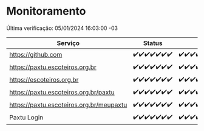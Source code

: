 # Monitoramento

Última verificação: 05/01/2024 16:03:00 -03

|Serviço|Status|Últimas 24h|
|---|---|---|
|https://github.com|<span title="2023-12-29: OK=24">✔️</span><span title="2023-12-30: OK=24">✔️</span><span title="2023-12-31: OK=24">✔️</span><span title="2024-01-01: OK=24">✔️</span><span title="2024-01-02: OK=24">✔️</span><span title="2024-01-03: OK=24">✔️</span><span title="2024-01-04: OK=19">✔️</span>|<span title="04/01/2024 16:03:00 -03 : 200">✔️</span><span title="04/01/2024 17:06:00 -03 : 200">✔️</span><span title="04/01/2024 18:05:00 -03 : 200">✔️</span><span title="04/01/2024 19:05:00 -03 : 200">✔️</span><span title="04/01/2024 20:06:00 -03 : 200">✔️</span><span title="04/01/2024 21:31:00 -03 : 200">✔️</span><span title="04/01/2024 22:45:00 -03 : 200">✔️</span><span title="04/01/2024 23:20:00 -03 : 200">✔️</span><span title="05/01/2024 00:06:00 -03 : 200">✔️</span><span title="05/01/2024 01:08:00 -03 : 200">✔️</span><span title="05/01/2024 02:06:00 -03 : 200">✔️</span><span title="05/01/2024 03:08:00 -03 : 200">✔️</span><span title="05/01/2024 04:06:00 -03 : 200">✔️</span><span title="05/01/2024 05:08:00 -03 : 200">✔️</span><span title="05/01/2024 06:06:00 -03 : 200">✔️</span><span title="05/01/2024 07:06:00 -03 : 200">✔️</span><span title="05/01/2024 08:04:00 -03 : 200">✔️</span><span title="05/01/2024 09:11:00 -03 : 200">✔️</span><span title="05/01/2024 10:08:00 -03 : 200">✔️</span><span title="05/01/2024 11:06:00 -03 : 200">✔️</span><span title="05/01/2024 12:06:00 -03 : 200">✔️</span><span title="05/01/2024 13:07:00 -03 : 200">✔️</span><span title="05/01/2024 14:04:00 -03 : 200">✔️</span><span title="05/01/2024 15:07:00 -03 : 200">✔️</span><span title="05/01/2024 16:03:00 -03 : 200">✔️</span>|
|https://paxtu.escoteiros.org.br|<span title="2023-12-29: OK=24">✔️</span><span title="2023-12-30: OK=24">✔️</span><span title="2023-12-31: OK=24">✔️</span><span title="2024-01-01: OK=24">✔️</span><span title="2024-01-02: OK=24">✔️</span><span title="2024-01-03: OK=24">✔️</span><span title="2024-01-04: OK=19">✔️</span>|<span title="04/01/2024 16:03:00 -03 : 200">✔️</span><span title="04/01/2024 17:06:00 -03 : 200">✔️</span><span title="04/01/2024 18:05:00 -03 : 200">✔️</span><span title="04/01/2024 19:05:00 -03 : 200">✔️</span><span title="04/01/2024 20:06:00 -03 : 200">✔️</span><span title="04/01/2024 21:31:00 -03 : 200">✔️</span><span title="04/01/2024 22:45:00 -03 : 200">✔️</span><span title="04/01/2024 23:20:00 -03 : 200">✔️</span><span title="05/01/2024 00:06:00 -03 : 200">✔️</span><span title="05/01/2024 01:08:00 -03 : 200">✔️</span><span title="05/01/2024 02:06:00 -03 : 200">✔️</span><span title="05/01/2024 03:08:00 -03 : 200">✔️</span><span title="05/01/2024 04:06:00 -03 : 200">✔️</span><span title="05/01/2024 05:08:00 -03 : 200">✔️</span><span title="05/01/2024 06:06:00 -03 : 200">✔️</span><span title="05/01/2024 07:06:00 -03 : 200">✔️</span><span title="05/01/2024 08:04:00 -03 : 200">✔️</span><span title="05/01/2024 09:11:00 -03 : 200">✔️</span><span title="05/01/2024 10:08:00 -03 : 200">✔️</span><span title="05/01/2024 11:06:00 -03 : 200">✔️</span><span title="05/01/2024 12:06:00 -03 : 200">✔️</span><span title="05/01/2024 13:07:00 -03 : 200">✔️</span><span title="05/01/2024 14:04:00 -03 : 200">✔️</span><span title="05/01/2024 15:07:00 -03 : 200">✔️</span><span title="05/01/2024 16:03:00 -03 : 200">✔️</span>|
|https://escoteiros.org.br|<span title="2023-12-29: OK=24">✔️</span><span title="2023-12-30: OK=24">✔️</span><span title="2023-12-31: OK=24">✔️</span><span title="2024-01-01: OK=24">✔️</span><span title="2024-01-02: OK=24">✔️</span><span title="2024-01-03: OK=24">✔️</span><span title="2024-01-04: OK=19">✔️</span>|<span title="04/01/2024 16:03:00 -03 : 200">✔️</span><span title="04/01/2024 17:06:00 -03 : 200">✔️</span><span title="04/01/2024 18:05:00 -03 : 200">✔️</span><span title="04/01/2024 19:05:00 -03 : 200">✔️</span><span title="04/01/2024 20:06:00 -03 : 200">✔️</span><span title="04/01/2024 21:31:00 -03 : 200">✔️</span><span title="04/01/2024 22:45:00 -03 : 200">✔️</span><span title="04/01/2024 23:20:00 -03 : 200">✔️</span><span title="05/01/2024 00:06:00 -03 : 200">✔️</span><span title="05/01/2024 01:08:00 -03 : 200">✔️</span><span title="05/01/2024 02:06:00 -03 : 200">✔️</span><span title="05/01/2024 03:08:00 -03 : 200">✔️</span><span title="05/01/2024 04:06:00 -03 : 200">✔️</span><span title="05/01/2024 05:08:00 -03 : 200">✔️</span><span title="05/01/2024 06:06:00 -03 : 200">✔️</span><span title="05/01/2024 07:06:00 -03 : 200">✔️</span><span title="05/01/2024 08:04:00 -03 : 200">✔️</span><span title="05/01/2024 09:11:00 -03 : 200">✔️</span><span title="05/01/2024 10:08:00 -03 : 200">✔️</span><span title="05/01/2024 11:06:00 -03 : 200">✔️</span><span title="05/01/2024 12:06:00 -03 : 200">✔️</span><span title="05/01/2024 13:07:00 -03 : 200">✔️</span><span title="05/01/2024 14:04:00 -03 : 200">✔️</span><span title="05/01/2024 15:07:00 -03 : 200">✔️</span><span title="05/01/2024 16:03:00 -03 : 200">✔️</span>|
|https://paxtu.escoteiros.org.br/paxtu|<span title="2023-12-29: OK=24">✔️</span><span title="2023-12-30: OK=24">✔️</span><span title="2023-12-31: OK=24">✔️</span><span title="2024-01-01: OK=24">✔️</span><span title="2024-01-02: OK=24">✔️</span><span title="2024-01-03: OK=24">✔️</span><span title="2024-01-04: OK=19">✔️</span>|<span title="04/01/2024 16:03:00 -03 : 200">✔️</span><span title="04/01/2024 17:06:00 -03 : 200">✔️</span><span title="04/01/2024 18:05:00 -03 : 200">✔️</span><span title="04/01/2024 19:05:00 -03 : 200">✔️</span><span title="04/01/2024 20:06:00 -03 : 200">✔️</span><span title="04/01/2024 21:31:00 -03 : 200">✔️</span><span title="04/01/2024 22:45:00 -03 : 200">✔️</span><span title="04/01/2024 23:20:00 -03 : 200">✔️</span><span title="05/01/2024 00:06:00 -03 : 200">✔️</span><span title="05/01/2024 01:08:00 -03 : 200">✔️</span><span title="05/01/2024 02:06:00 -03 : 200">✔️</span><span title="05/01/2024 03:08:00 -03 : 200">✔️</span><span title="05/01/2024 04:06:00 -03 : 200">✔️</span><span title="05/01/2024 05:08:00 -03 : 200">✔️</span><span title="05/01/2024 06:06:00 -03 : 200">✔️</span><span title="05/01/2024 07:06:00 -03 : 200">✔️</span><span title="05/01/2024 08:04:00 -03 : 200">✔️</span><span title="05/01/2024 09:11:00 -03 : 200">✔️</span><span title="05/01/2024 10:08:00 -03 : 200">✔️</span><span title="05/01/2024 11:06:00 -03 : 200">✔️</span><span title="05/01/2024 12:06:00 -03 : 200">✔️</span><span title="05/01/2024 13:07:00 -03 : 200">✔️</span><span title="05/01/2024 14:04:00 -03 : 200">✔️</span><span title="05/01/2024 15:07:00 -03 : 200">✔️</span><span title="05/01/2024 16:03:00 -03 : 200">✔️</span>|
|https://paxtu.escoteiros.org.br/meupaxtu|<span title="2023-12-29: OK=24">✔️</span><span title="2023-12-30: OK=24">✔️</span><span title="2023-12-31: OK=24">✔️</span><span title="2024-01-01: OK=24">✔️</span><span title="2024-01-02: OK=24">✔️</span><span title="2024-01-03: OK=24">✔️</span><span title="2024-01-04: OK=19">✔️</span>|<span title="04/01/2024 16:03:00 -03 : 200">✔️</span><span title="04/01/2024 17:06:00 -03 : 200">✔️</span><span title="04/01/2024 18:05:00 -03 : 200">✔️</span><span title="04/01/2024 19:05:00 -03 : 200">✔️</span><span title="04/01/2024 20:06:00 -03 : 200">✔️</span><span title="04/01/2024 21:31:00 -03 : 200">✔️</span><span title="04/01/2024 22:45:00 -03 : 200">✔️</span><span title="04/01/2024 23:20:00 -03 : 200">✔️</span><span title="05/01/2024 00:06:00 -03 : 200">✔️</span><span title="05/01/2024 01:08:00 -03 : 200">✔️</span><span title="05/01/2024 02:06:00 -03 : 200">✔️</span><span title="05/01/2024 03:08:00 -03 : 200">✔️</span><span title="05/01/2024 04:06:00 -03 : 200">✔️</span><span title="05/01/2024 05:08:00 -03 : 200">✔️</span><span title="05/01/2024 06:06:00 -03 : 200">✔️</span><span title="05/01/2024 07:06:00 -03 : 200">✔️</span><span title="05/01/2024 08:04:00 -03 : 200">✔️</span><span title="05/01/2024 09:11:00 -03 : 200">✔️</span><span title="05/01/2024 10:08:00 -03 : 200">✔️</span><span title="05/01/2024 11:06:00 -03 : 200">✔️</span><span title="05/01/2024 12:06:00 -03 : 200">✔️</span><span title="05/01/2024 13:07:00 -03 : 200">✔️</span><span title="05/01/2024 14:04:00 -03 : 200">✔️</span><span title="05/01/2024 15:07:00 -03 : 200">✔️</span><span title="05/01/2024 16:03:00 -03 : 200">✔️</span>|
|Paxtu Login|<span title="2023-12-29: OK=24">✔️</span><span title="2023-12-30: OK=24">✔️</span><span title="2023-12-31: OK=24">✔️</span><span title="2024-01-01: OK=24">✔️</span><span title="2024-01-02: OK=24">✔️</span><span title="2024-01-03: OK=24">✔️</span><span title="2024-01-04: OK=19">✔️</span>|<span title="04/01/2024 16:03:00 -03 : 200">✔️</span><span title="04/01/2024 17:06:00 -03 : 200">✔️</span><span title="04/01/2024 18:05:00 -03 : 200">✔️</span><span title="04/01/2024 19:05:00 -03 : 200">✔️</span><span title="04/01/2024 20:06:00 -03 : 200">✔️</span><span title="04/01/2024 21:31:00 -03 : 200">✔️</span><span title="04/01/2024 22:45:00 -03 : 200">✔️</span><span title="04/01/2024 23:20:00 -03 : 200">✔️</span><span title="05/01/2024 00:06:00 -03 : 200">✔️</span><span title="05/01/2024 01:08:00 -03 : 200">✔️</span><span title="05/01/2024 02:06:00 -03 : 200">✔️</span><span title="05/01/2024 03:08:00 -03 : 200">✔️</span><span title="05/01/2024 04:06:00 -03 : 200">✔️</span><span title="05/01/2024 05:08:00 -03 : 200">✔️</span><span title="05/01/2024 06:06:00 -03 : 200">✔️</span><span title="05/01/2024 07:07:00 -03 : 200">✔️</span><span title="05/01/2024 08:04:00 -03 : 200">✔️</span><span title="05/01/2024 09:11:00 -03 : 200">✔️</span><span title="05/01/2024 10:08:00 -03 : 200">✔️</span><span title="05/01/2024 11:06:00 -03 : 200">✔️</span><span title="05/01/2024 12:06:00 -03 : 200">✔️</span><span title="05/01/2024 13:07:00 -03 : 200">✔️</span><span title="05/01/2024 14:04:00 -03 : 200">✔️</span><span title="05/01/2024 15:07:00 -03 : 200">✔️</span><span title="05/01/2024 16:03:00 -03 : 200">✔️</span>|
